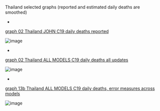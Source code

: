 Thailand selected graphs (reported and estimated daily deaths are smoothed) 

*

[graph 02 Thailand JOHN C19 daily deaths reported](https://github.com/pourmalek/CovidLongitudinal/blob/main/output/countries/Thailand/graph%2002%20Thailand%20JOHN%20C19%20daily%20deaths%20reported.pdf)

![image](https://github.com/pourmalek/CovidLongitudinal/assets/30849720/5090f75c-5edd-4598-a5ef-82afc48ff92b)

*

[graph 02 Thailand ALL MODELS C19 daily deaths all updates](https://github.com/pourmalek/CovidLongitudinal/blob/main/output/countries/Thailand/graph%2002%20Thailand%20ALL%20MODELS%20C19%20daily%20deaths%20all%20updates.pdf)

![image](https://github.com/pourmalek/CovidLongitudinal/assets/30849720/671d658a-8c26-4046-ae8d-463745253a54)

*

[graph 13b Thailand ALL MODELS C19 daily deaths, error measures across models](https://github.com/pourmalek/CovidLongitudinal/blob/main/output/countries/Thailand/graph%2013b%20Thailand%20ALL%20MODELS%20C19%20daily%20deaths%2C%20error%20measures%20across%20models.pdf)

![image](https://github.com/pourmalek/CovidLongitudinal/assets/30849720/822e030f-74b9-49f1-9cfd-0def2c32e138)
